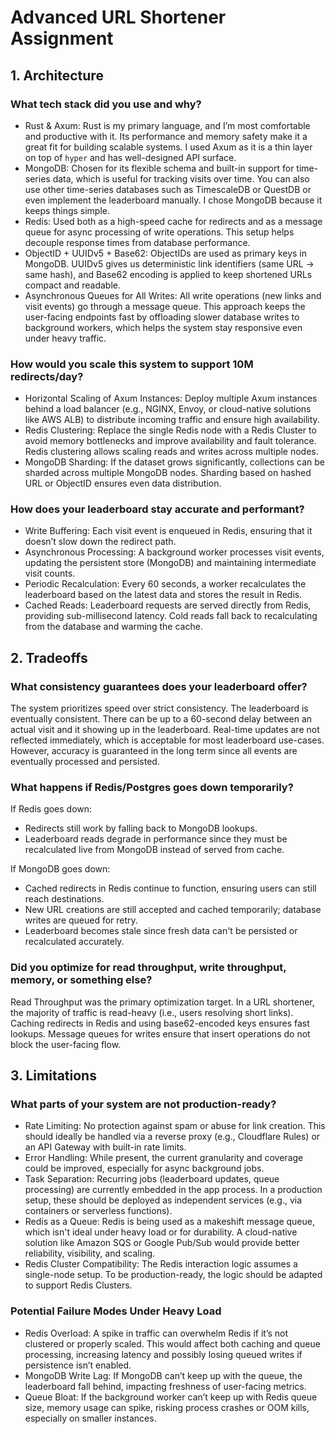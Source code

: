 # Advanced URL Shortener Assignment

## 1. Architecture

### What tech stack did you use and why?

- Rust & Axum: Rust is my primary language, and I’m most comfortable and productive with it. Its performance and memory safety make it a great fit for building scalable systems. I used Axum as it is a thin layer on top of `hyper` and has well-designed API surface.
- MongoDB: Chosen for its flexible schema and built-in support for time-series data, which is useful for tracking visits over time. You can also use other time-series databases such as TimescaleDB or QuestDB or even implement the leaderboard manually. I chose MongoDB because it keeps things simple.
- Redis: Used both as a high-speed cache for redirects and as a message queue for async processing of write operations. This setup helps decouple response times from database performance.
- ObjectID + UUIDv5 + Base62: ObjectIDs are used as primary keys in MongoDB. UUIDv5 gives us deterministic link identifiers (same URL -> same hash), and Base62 encoding is applied to keep shortened URLs compact and readable.
- Asynchronous Queues for All Writes: All write operations (new links and visit events) go through a message queue. This approach keeps the user-facing endpoints fast by offloading slower database writes to background workers, which helps the system stay responsive even under heavy traffic.

### How would you scale this system to support 10M redirects/day?

- Horizontal Scaling of Axum Instances: Deploy multiple Axum instances behind a load balancer (e.g., NGINX, Envoy, or cloud-native solutions like AWS ALB) to distribute incoming traffic and ensure high availability.
- Redis Clustering: Replace the single Redis node with a Redis Cluster to avoid memory bottlenecks and improve availability and fault tolerance. Redis clustering allows scaling reads and writes across multiple nodes.
- MongoDB Sharding: If the dataset grows significantly, collections can be sharded across multiple MongoDB nodes. Sharding based on hashed URL or ObjectID ensures even data distribution.

### How does your leaderboard stay accurate and performant?

- Write Buffering: Each visit event is enqueued in Redis, ensuring that it doesn’t slow down the redirect path.
- Asynchronous Processing: A background worker processes visit events, updating the persistent store (MongoDB) and maintaining intermediate visit counts.
- Periodic Recalculation: Every 60 seconds, a worker recalculates the leaderboard based on the latest data and stores the result in Redis.
- Cached Reads: Leaderboard requests are served directly from Redis, providing sub-millisecond latency. Cold reads fall back to recalculating from the database and warming the cache.

## 2. Tradeoffs

### What consistency guarantees does your leaderboard offer?

The system prioritizes speed over strict consistency. The leaderboard is eventually consistent. There can be up to a 60-second delay between an actual visit and it showing up in the leaderboard. Real-time updates are not reflected immediately, which is acceptable for most leaderboard use-cases. However, accuracy is guaranteed in the long term since all events are eventually processed and persisted.

### What happens if Redis/Postgres goes down temporarily?
If Redis goes down:
- Redirects still work by falling back to MongoDB lookups.
- Leaderboard reads degrade in performance since they must be recalculated live from MongoDB instead of served from cache.

If MongoDB goes down:
- Cached redirects in Redis continue to function, ensuring users can still reach destinations.
- New URL creations are still accepted and cached temporarily; database writes are queued for retry.
- Leaderboard becomes stale since fresh data can't be persisted or recalculated accurately.

### Did you optimize for read throughput, write throughput, memory, or something else?

Read Throughput was the primary optimization target. In a URL shortener, the majority of traffic is read-heavy (i.e., users resolving short links). Caching redirects in Redis and using base62-encoded keys ensures fast lookups. Message queues for writes ensure that insert operations do not block the user-facing flow.

## 3. Limitations

### What parts of your system are not production-ready?

- Rate Limiting: No protection against spam or abuse for link creation. This should ideally be handled via a reverse proxy (e.g., Cloudflare Rules) or an API Gateway with built-in rate limits.
- Error Handling: While present, the current granularity and coverage could be improved, especially for async background jobs.
- Task Separation: Recurring jobs (leaderboard updates, queue processing) are currently embedded in the app process. In a production setup, these should be deployed as independent services (e.g., via containers or serverless functions).
- Redis as a Queue: Redis is being used as a makeshift message queue, which isn't ideal under heavy load or for durability. A cloud-native solution like Amazon SQS or Google Pub/Sub would provide better reliability, visibility, and scaling.
- Redis Cluster Compatibility: The Redis interaction logic assumes a single-node setup. To be production-ready, the logic should be adapted to support Redis Clusters.

### Potential Failure Modes Under Heavy Load

- Redis Overload: A spike in traffic can overwhelm Redis if it’s not clustered or properly scaled. This would affect both caching and queue processing, increasing latency and possibly losing queued writes if persistence isn’t enabled.
- MongoDB Write Lag: If MongoDB can’t keep up with the queue, the leaderboard fall behind, impacting freshness of user-facing metrics.
- Queue Bloat: If the background worker can’t keep up with Redis queue size, memory usage can spike, risking process crashes or OOM kills, especially on smaller instances.